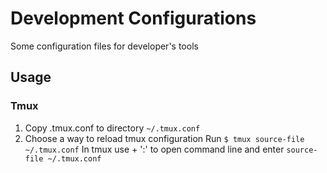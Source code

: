 # Development Configurations

Some configuration files for developer's tools

## Usage

### Tmux

1. Copy .tmux.conf to directory `~/.tmux.conf`
1. Choose a way to reload tmux configuration 
Run `$ tmux source-file ~/.tmux.conf` 
In tmux use <prefix> + ':' to open command line and enter `source-file ~/.tmux.conf`

